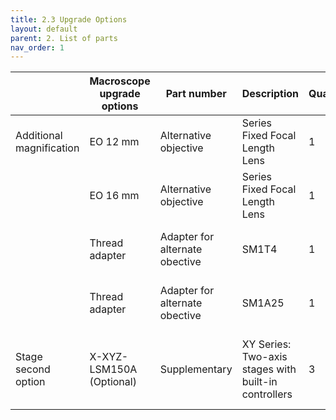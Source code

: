 ```yaml
---
title: 2.3 Upgrade Options
layout: default
parent: 2. List of parts
nav_order: 1
---
```



|                          | Macroscope upgrade options | Part number                    | Description                                          | Quantity | Price per unit | Vendor   | Link                                                                                                                                                               |
| ------------------------ | -------------------------- | ------------------------------ | ---------------------------------------------------- | -------- | -------------- | -------- | ------------------------------------------------------------------------------------------------------------------------------------------------------------------ |
| Additional magnification | EO 12 mm                   | Alternative objective          | Series Fixed Focal Length Lens                       | 1        | 225            | Edmund   | [https://www.edmundoptics.eu/p/12mm-uc-series-fixed-focal-length-lens/2969/](https://www.edmundoptics.eu/p/12mm-uc-series-fixed-focal-length-lens/2969/)           |
|                          | EO 16 mm                   | Alternative objective          | Series Fixed Focal Length Lens                       | 1        | 326            | Edmund   | [https://www.edmundoptics.com/p/16mm-c-series-fixed-focal-length-lens/16525/](https://www.edmundoptics.com/p/16mm-c-series-fixed-focal-length-lens/16525/)         |
|                          | Thread adapter             | Adapter for alternate obective | SM1T4                                                | 1        | 26.42          | Thorlabs | [https://www.thorlabs.com/thorproduct.cfm?partnumber=SM1T4](https://www.thorlabs.com/thorproduct.cfm?partnumber=SM1T4)                                             |
|                          | Thread adapter             | Adapter for alternate obective | SM1A25                                               | 1        | 20.03          | Thorlabs | [https://www.thorlabs.de/thorproduct.cfm?partnumber=SM1A25](https://www.thorlabs.de/thorproduct.cfm?partnumber=SM1A25)                                             |
| Stage second option      | X-XYZ-LSM150A (Optional)   | Supplementary                  | XY Series: Two-axis stages with built-in controllers | 3        | 7808           | Zaber    | [https://www.zaber.com/products/xy-xyz-gantry-systems/XY/specs?part=X-XY-LSM150A](https://www.zaber.com/products/xy-xyz-gantry-systems/XY/specs?part=X-XY-LSM150A) |
